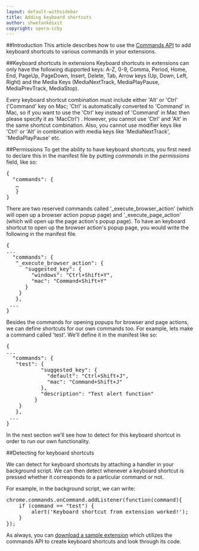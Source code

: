 ```yaml
---
layout: default-withsidebar
title: Adding keyboard shortcuts
author: shwetankdixit
copyright: opera-ccby
---
```

##Introduction
This article describes how to use the [Commands API](commands.html) to add keyboard shortcuts to various commands in your extensions. 

##Keyboard shortcuts in extensions
Keyboard shortcuts in extensions can only have the following dupported keys: A-Z, 0-9, Comma, Period, Home, End, PageUp, PageDown, Insert, Delete, Tab, Arrow keys (Up, Down, Left, Right) and the Media Keys (MediaNextTrack, MediaPlayPause, MediaPrevTrack, MediaStop).

Every keyboard shortcut combination must include either 'Alt' or 'Ctrl' ('Command' key on Mac; 'Ctrl' is automatically converted to 'Command' in Mac, so if you want to use the 'Ctrl' key instead of 'Command' in Mac then please specify it as 'MacCtrl') . However, you cannot use 'Ctrl' and 'Alt' in the same shortcut combination. Also, you cannot use modifier keys like 'Ctrl' or 'Alt' in combination with media keys like 'MediaNextTrack', 'MediaPlayPause' etc. 

##Permissions
To get the ability to have keyboard shortcuts, you first need to declare this in the manifest file by putting *commands* in the *permissions* field, like so:

<pre class="prettyprint">{
  "commands": {
   … 
   }
}</pre>

There are two reserved commands called '_execute_browser_action' (which will open up a browser action popup page) and '_execute_page_action' (which will open up the page action's popup page). To have an keyboard shortcut to open up the browser action's popup page, you would write the following in the manifest file.

<pre class="prettyprint">{
...
  "commands": {
   "_execute_browser_action": {
      "suggested_key": {
        "windows": "Ctrl+Shift+Y",
        "mac": "Command+Shift+Y"
      }
    }
   },
 ...
}</pre>
 
Besides the commands for opening popups for browser and page actions, we can define shortcuts for our own commands too. For example, lets make a command called 'test'. We'll define it in the manifest like so:

<pre class="prettyprint">{
...
  "commands": {
   "test": {
	       "suggested_key": {
	         "default": "Ctrl+Shift+J",
	         "mac": "Command+Shift+J"
	       },
	       "description": "Test alert function"
	     }
	}
   },
 ...
}</pre>
 
In the next section we'll see how to detect for this keyboard shortcut in order to run our own functionality.

##Detecting for keyboard shortcuts

We can detect for keyboard shortcuts by attaching a handler in your background script.  We can then detect whenever a keyboard shortcut is pressed whether it corresponds to a particular command or not. 

For example, in the background script, we can write:

<pre class="prettyprint">
chrome.commands.onCommand.addListener(function(command){
	if (command == "test") {
		alert('Keyboard shortcut from extension worked!');
	}
});
</pre>

As always, you can [download a sample extension](samples/Commands-1.nex) which utilizes the commands API to create keyboard shortcuts and look through its code.